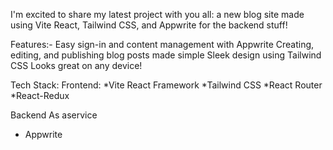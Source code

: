 I'm excited to share my latest project with you all: a new blog site made using Vite React, Tailwind CSS, and Appwrite for the backend stuff!

Features:-
Easy sign-in and content management with Appwrite
Creating, editing, and publishing blog posts made simple
Sleek design using Tailwind CSS
Looks great on any device!

Tech Stack: Frontend:
*Vite React Framework
*Tailwind CSS
*React Router
*React-Redux

Backend As aservice 
* Appwrite
